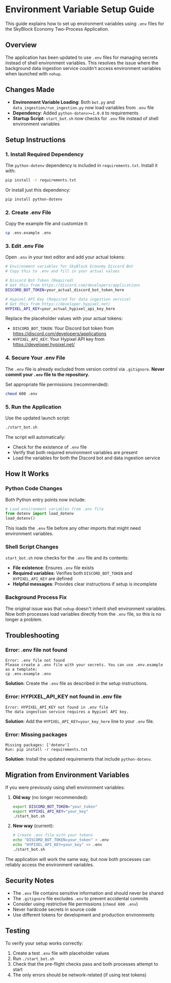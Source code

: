 # Environment Variable Setup Guide

This guide explains how to set up environment variables using `.env` files for the SkyBlock Economy Two-Process Application.

## Overview

The application has been updated to use `.env` files for managing secrets instead of shell environment variables. This resolves the issue where the background data ingestion service couldn't access environment variables when launched with `nohup`.

## Changes Made

- **Environment Variable Loading**: Both `bot.py` and `data_ingestion/run_ingestion.py` now load variables from `.env` file
- **Dependency**: Added `python-dotenv>=1.0.0` to requirements
- **Startup Script**: `start_bot.sh` now checks for `.env` file instead of shell environment variables

## Setup Instructions

### 1. Install Required Dependency

The `python-dotenv` dependency is included in `requirements.txt`. Install it with:

```bash
pip install -r requirements.txt
```

Or install just this dependency:

```bash
pip install python-dotenv
```

### 2. Create .env File

Copy the example file and customize it:

```bash
cp .env.example .env
```

### 3. Edit .env File

Open `.env` in your text editor and add your actual tokens:

```bash
# Environment variables for SkyBlock Economy Discord Bot
# Copy this to .env and fill in your actual values

# Discord Bot Token (Required)
# Get this from https://discord.com/developers/applications
DISCORD_BOT_TOKEN=your_actual_discord_bot_token_here

# Hypixel API Key (Required for data ingestion service)
# Get this from https://developer.hypixel.net/
HYPIXEL_API_KEY=your_actual_hypixel_api_key_here
```

Replace the placeholder values with your actual tokens:

- `DISCORD_BOT_TOKEN`: Your Discord bot token from https://discord.com/developers/applications
- `HYPIXEL_API_KEY`: Your Hypixel API key from https://developer.hypixel.net/

### 4. Secure Your .env File

The `.env` file is already excluded from version control via `.gitignore`. **Never commit your `.env` file to the repository.**

Set appropriate file permissions (recommended):

```bash
chmod 600 .env
```

### 5. Run the Application

Use the updated launch script:

```bash
./start_bot.sh
```

The script will automatically:
- Check for the existence of `.env` file
- Verify that both required environment variables are present
- Load the variables for both the Discord bot and data ingestion service

## How It Works

### Python Code Changes

Both Python entry points now include:

```python
# Load environment variables from .env file
from dotenv import load_dotenv
load_dotenv()
```

This loads the `.env` file before any other imports that might need environment variables.

### Shell Script Changes

`start_bot.sh` now checks for the `.env` file and its contents:

- **File existence**: Ensures `.env` file exists
- **Required variables**: Verifies both `DISCORD_BOT_TOKEN` and `HYPIXEL_API_KEY` are defined
- **Helpful messages**: Provides clear instructions if setup is incomplete

### Background Process Fix

The original issue was that `nohup` doesn't inherit shell environment variables. Now both processes load variables directly from the `.env` file, so this is no longer a problem.

## Troubleshooting

### Error: .env file not found

```
Error: .env file not found
Please create a .env file with your secrets. You can use .env.example as a template:
cp .env.example .env
```

**Solution**: Create the `.env` file as described in the setup instructions.

### Error: HYPIXEL_API_KEY not found in .env file

```
Error: HYPIXEL_API_KEY not found in .env file
The data ingestion service requires a Hypixel API key.
```

**Solution**: Add the `HYPIXEL_API_KEY=your_key_here` line to your `.env` file.

### Error: Missing packages

```
Missing packages: ['dotenv']
Run: pip install -r requirements.txt
```

**Solution**: Install the updated requirements that include `python-dotenv`.

## Migration from Environment Variables

If you were previously using shell environment variables:

1. **Old way** (no longer recommended):
   ```bash
   export DISCORD_BOT_TOKEN="your_token"
   export HYPIXEL_API_KEY="your_key"
   ./start_bot.sh
   ```

2. **New way** (current):
   ```bash
   # Create .env file with your tokens
   echo "DISCORD_BOT_TOKEN=your_token" > .env
   echo "HYPIXEL_API_KEY=your_key" >> .env
   ./start_bot.sh
   ```

The application will work the same way, but now both processes can reliably access the environment variables.

## Security Notes

- The `.env` file contains sensitive information and should never be shared
- The `.gitignore` file excludes `.env` to prevent accidental commits
- Consider using restrictive file permissions (`chmod 600 .env`)
- Never hardcode secrets in source code
- Use different tokens for development and production environments

## Testing

To verify your setup works correctly:

1. Create a test `.env` file with placeholder values
2. Run `./start_bot.sh` 
3. Check that the pre-flight checks pass and both processes attempt to start
4. The only errors should be network-related (if using test tokens)